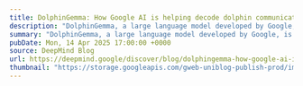 ```yaml
---
title: DolphinGemma: How Google AI is helping decode dolphin communication
description: "DolphinGemma, a large language model developed by Google, is helping scientists study how dolphins communicate — and hopefully find out what they're saying, too."
summary: "DolphinGemma, a large language model developed by Google, is helping scientists study how dolphins communicate — and hopefully find out what they're saying, too."
pubDate: Mon, 14 Apr 2025 17:00:00 +0000
source: DeepMind Blog
url: https://deepmind.google/discover/blog/dolphingemma-how-google-ai-is-helping-decode-dolphin-communication/
thumbnail: "https://storage.googleapis.com/gweb-uniblog-publish-prod/images/DolphinGemma_SocialExplainers_16x9_DolphinGem.width-1300.png"
---
```


